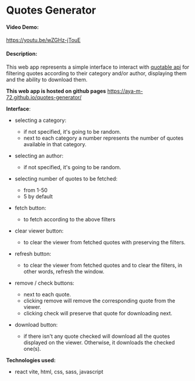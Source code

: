 # Quotes Generator
#### Video Demo:  
<https://youtu.be/wZGHz-jTouE>
#### Description: 
This web app represents a simple interface to interact with [quotable api](https://github.com/lukePeavey/quotable) for filtering quotes according to their category and/or author, displaying them and the ability to download them.

**This web app is hosted on github pages** <https://aya-m-72.github.io/quotes-generator/>

**Interface**:
- selecting a category:
    - if not specified, it's going to be random.
    - next to each category a number represents the number of quotes available in that category.

- selecting an author:
    - if not specified, it's going to be random.

- selecting number of quotes to be fetched:
    - from 1-50
    - 5 by default 

- fetch button:
    - to fetch according to the above filters

- clear viewer button:
    - to clear the viewer from fetched quotes with preserving the filters.

- refresh button:
    - to clear the viewer from fetched quotes and to clear the filters, in other words, refresh the window.

- remove / check buttons:
    - next to each quote.
    - clicking remove will remove the corresponding quote from the viewer.
    - clicking check will preserve that quote for downloading next.

- download button:
    - if there isn't any quote checked will download all the quotes displayed on the viewer. Otherwise, it downloads the checked one(s).

**Technologies used:** 
- react vite, html, css, sass, javascript